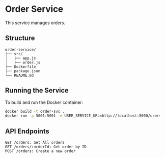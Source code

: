 

# Order Service

This service manages orders.

## Structure
```
order-service/
├── src/
│   ├── app.js
│   ├── order.js
├── Dockerfile
├── package.json
└── README.md
```

## Running the Service

To build and run the Docker container:

```bash
docker build -t order-svc .
docker run -p 5001:5001 -e USER_SERVICE_URL=http://localhost:5000/users order-svc
```

## API Endpoints
```
GET /orders: Get All orders
GET /orders/:orderId: Get order by ID
POST /orders: Create a new order
```